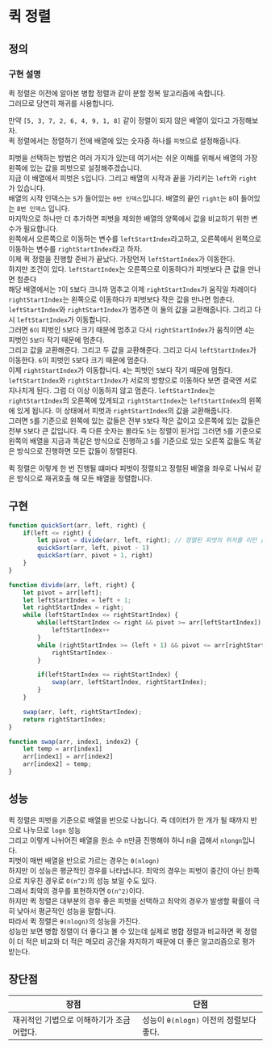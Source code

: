 # 퀵 정렬

## 정의

### 구현 설명
퀵 정렬은 이전에 알아본 병합 정렬과 같이 분할 정복 알고리즘에 속합니다.<br>
그러므로 당연히 재귀를 사용합니다.<br>

만약 `[5, 3, 7, 2, 6, 4, 9, 1, 8]` 같이 정렬이 되지 않은 배열이 있다고 가정해보자.<br>
퀵 정렬에서는 정렬하기 전에 배열에 있는 숫자중 하나를 `피벗`으로 설정해줍니다.<br>

피벗을 선택하는 방법은 여러 가지가 있는데 여기서는 쉬운 이해를 위해서 배열의 가장 왼쪽에 있는 값을 피벗으로 설정해주겠습니다.<br>
지금 이 배열에서 피벗은 `5`입니다. 그리고 배열의 시작과 끝을 가리키는 `left`와 `right`가 있습니다.<br>
배열의 시작 인덱스는 `5`가 들어있는 `0번 인덱스`입니다. 배열의 끝인 `right`는 `8`이 들어있는 `8번 인덱스` 입니다.<br>
마지막으로 하나만 더 추가하면 피벗을 제외한 배열의 양쪽에서 값을 비교하기 위한 변수가 필요합니다.<br>
왼쪽에서 오른쪽으로 이동하는 변수를 `leftStartIndex`라고하고, 오른쪽에서 왼쪽으로 이동하는 변수를 `rightStartIndex`라고 하자.<br>
이제 퀵 정렬을 진행할 준비가 끝났다. 가장먼저 `leftStartIndex`가 이동한다.<br>
하지만 조건이 있다. `leftStartIndex`는 오른쪽으로 이동하다가 피벗보다 큰 값을 만나면 첨춘다<br>
해당 배열에서는 `7`이 `5`보다 크니까 멈추고 이제 `rightStartIndex`가 움직일 차례이다 `rightStartIndex`는 왼쪽으로 이동하다가 피벗보다 작은 값을 만나면 멈춘다.<br>
`leftStartIndex`와 `rightStartIndex`가 멈추면 이 둘의 값을 교환해줍니다. 그리고 다시 `leftStartIndex`가 이동합니다.<br>
그러면 `6이` 피벗인 `5`보다 크기 때문에 멈추고 다시 `rightStartIndex`가 움직이면 `4`는 피벗인  `5보다` 작기 때문에 멈춘다.<br>
그리고 값을 교환해준다. 그리고 두 값을 교환해준다. 그리고 다시 `leftStartIndex`가 이동한다. `6`이 피벗인 `5`보다  크기 때문에 멈춘다.<br>
이제 `rightStartIndex`가 이동합니다. `4`는 피벗인 `5`보다 작기 때문에 멈췄다.<br>
`leftStartIndex`와 `rightStartIndex`가 서로의 방향으로 이동하다 보면 결국엔 서로 지나치게 된다. 그럼 더 이상 이동하지 않고 멈춘다. `leftStartIndex`는 `rightStartIndex`의 오른쪽에 있게되고 `rightStartIndex`는 `leftStartIndex`의 왼쪽에 있게 됩니다. 이 상태에서 피벗과 `rightStartIndex`의 값을 교환해줍니다.<br>
그러면 `5`를 기준으로 왼쪽에 있는 값들은 전부 `5`보다 작은 값이고 오른쪽에 있는 값들은 전부 `5`보다 큰 값입니다. 즉 다른 숫자는 몰라도 `5`는 정렬이 된거임 그러면 `5`를 기준으로 왼쪽의 배열을 지금과 똑같은 방식으로 진행하고 `5`를 기준으로 있는 오른쪽 값들도 똑같은 방식으로 진행하면 모든 값들이 정렬된다.<br>

퀵 정렬은 이렇게 한 번 진행될 떄마다 피벗이 정렬되고 정렬된 배열을 좌우로 나눠서 같은 방식으로 재귀호출 해 모든 배열을 정렬합니다.

## 구현

```js
function quickSort(arr, left, right) {
    if(left <= right) {
        let pivot = divide(arr, left, right); // 정렬된 피벗의 위치를 리턴 값이 아니라 위치의 index다
        quickSort(arr, left, pivot - 1)
        quickSort(arr, pivot + 1, right)
    }
}

function divide(arr, left, right) {
    let pivot = arr[left];
    let leftStartIndex = left + 1;
    let rightStartIndex = right;
    while (leftStartIndex <= rightStartIndex) {
        while(leftStartIndex <= right && pivot >= arr[leftStartIndex]) {
            leftStartIndex++
        }
        while (rightStartIndex >= (left + 1) && pivot <= arr[rightStartIndex]) {
            rightStartIndex--
        }

        if(leftStartIndex <= rightStartIndex) {
            swap(arr, leftStartIndex, rightStartIndex);
        }
    }

    swap(arr, left, rightStartIndex);
    return rightStartIndex;
}

function swap(arr, index1, index2) {
    let temp = arr[index1]
    arr[index1] = arr[index2]
    arr[index2] = temp;
}
```

## 성능

퀵 정렬은 피벗을 기준으로 배열을 반으로 나눕니다. 즉 데이터가 한 개가 될 때까지 반으로 나누므로 `logn` 성능<br>
그리고 이렇게 나뉘어진 배열을 원소 수 n만큼 진행해야 하니 n을 곱해서 `nlongn`입니다.<br>
피벗이 매번 배열을 반으로 가르는 경우는 `θ(nlogn)`<br>
하지만 이 성능은 평균적인 경우를 나타냅니다. 최악의 경우는 피벗이 중간이 아닌 한쪽으로 치우친 경우로 `O(n^2)`의 성능 보일 수도 있다.<br>그래서 최악의 경우를 표현하자면 `O(n^2)`이다.<br>
하지만 퀵 정렬은 대부분의 경우 좋은 피벗을 선택하고 최악의 경우가 발생할 확률이 극히 낮아서 평균적인 성능을 말합니다.<br>
따라서 퀵 정렬은 `θ(nlogn)`의 성능을 가진다.<br>
성능만 보면 병합 정렬이 더 좋다고 볼 수 있는데 실제로 병합 정렬과 비교하면 퀵 정렬이 더 적은 비교와 더 적은 메모리 공간을 차지하기 때문에 더 좋은 알고리즘으로 평가 받는다.

## 장단점
|장점|단점|
|--|--|
|재귀적인 기법으로 이해하기가 조금 어렵다.|성능이 `θ(nlogn)` 이전의 정렬보다 좋다.|
